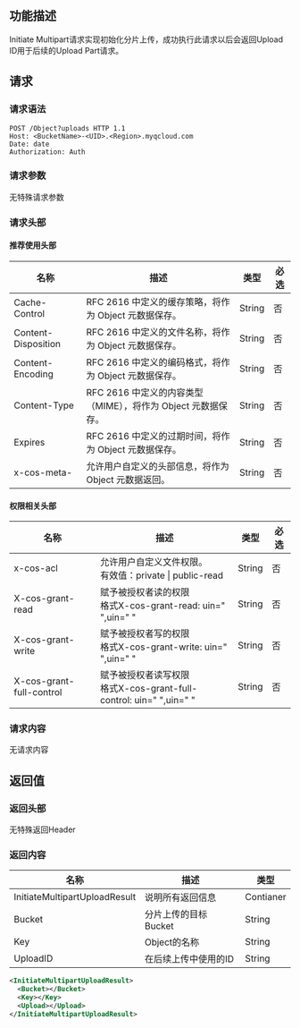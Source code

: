 ## 功能描述
Initiate Multipart请求实现初始化分片上传，成功执行此请求以后会返回Upload ID用于后续的Upload Part请求。

## 请求

### 请求语法

```http
POST /Object?uploads HTTP 1.1
Host: <BucketName>-<UID>.<Region>.myqcloud.com
Date: date
Authorization: Auth
```

### 请求参数

无特殊请求参数

### 请求头部

#### 推荐使用头部

| 名称   | 描述   | 类型   | 必选   |
| ---- | ---- | ---- | ---- |
| Cache-Control       | RFC 2616 中定义的缓存策略，将作为 Object 元数据保存。      | String | 否    |
| Content-Disposition | RFC 2616 中定义的文件名称，将作为 Object 元数据保存。      | String | 否    |
| Content-Encoding    | RFC 2616 中定义的编码格式，将作为 Object 元数据保存。      | String | 否    |
| Content-Type        | RFC 2616 中定义的内容类型（MIME），将作为 Object 元数据保存。 | String | 否    |
| Expires             | RFC 2616 中定义的过期时间，将作为 Object 元数据保存。      | String | 否    |
| x-cos-meta-              | 允许用户自定义的头部信息，将作为 Object 元数据返回。           | String | 否    |

#### 权限相关头部

| 名称   | 描述   | 类型   | 必选   |
| ---- | ---- | ---- | ---- |
| x-cos-acl                | 允许用户自定义文件权限。<br />有效值：private \| public-read | String | 否    |
| X-cos-grant-read         | 赋予被授权者读的权限<br />格式X-cos-grant-read: uin=" ",uin=" " | String | 否    |
| X-cos-grant-write        | 赋予被授权者写的权限<br />格式X-cos-grant-write: uin=" ",uin=" " | String | 否    |
| X-cos-grant-full-control | 赋予被授权者读写权限<br />格式X-cos-grant-full-control: uin=" ",uin=" " | String | 否    |

### 请求内容

无请求内容

## 返回值

### 返回头部

无特殊返回Header

### 返回内容

| 名称                            | 描述            | 类型        |
| ----------------------------- | ------------- | --------- |
| InitiateMultipartUploadResult | 说明所有返回信息      | Contianer |
| Bucket                        | 分片上传的目标Bucket | String    |
| Key                           | Object的名称     | String    |
| UploadID                      | 在后续上传中使用的ID   | String    |

```xml
<InitiateMultipartUploadResult>
  <Bucket></Bucket>
  <Key></Key>
  <Upload></Upload>
</InitiateMultipartUploadResult>
```
